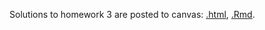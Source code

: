 <!--
.. title: Solutions to HW 3 Posted
.. slug: solutions-to-hw-3-posted
.. date: 2015-05-14 14:57:33 UTC-07:00
.. tags: 
.. category: 
.. link: 
.. description: 
.. type: text
.. author: Jeffrey Arnold
-->

Solutions to homework 3 are posted to canvas: [.html](https://canvas.uw.edu/files/31667235/), [.Rmd](https://canvas.uw.edu/courses/964019/files/31667237).
